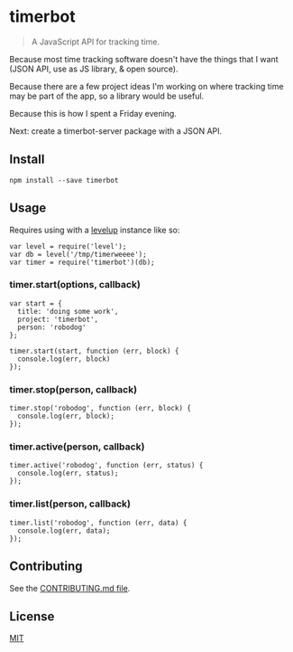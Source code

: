 # timerbot

> A JavaScript API for tracking time.

Because most time tracking software doesn't have the things that I want (JSON API, use as JS library, & open source).

Because there are a few project ideas I'm working on where tracking time may be part of the app, so a library would be useful.

Because this is how I spent a Friday evening.

Next: create a timerbot-server package with a JSON API.

## Install

```
npm install --save timerbot
```

## Usage

Requires using with a [levelup](https://github.com/rvagg/node-levelup) instance like so:

```
var level = require('level');
var db = level('/tmp/timerweeee');
var timer = require('timerbot')(db);
```

### timer.start(options, callback)

```
var start = { 
  title: 'doing some work', 
  project: 'timerbot',
  person: 'robodog'
};

timer.start(start, function (err, block) {
  console.log(err, block)
});
```

### timer.stop(person, callback)

```
timer.stop('robodog', function (err, block) {
  console.log(err, block);
});
```

### timer.active(person, callback)

```
timer.active('robodog', function (err, status) {
  console.log(err, status);
});
```

### timer.list(person, callback)

```
timer.list('robodog', function (err, data) {
  console.log(err, data);
});
```

## Contributing

See the [CONTRIBUTING.md file](https://github.com/sethvincent/timerbot/blob/master/CONTRIBUTING.md).

## License

[MIT](https://github.com/sethvincent/timerbot/blob/master/LICENSE)